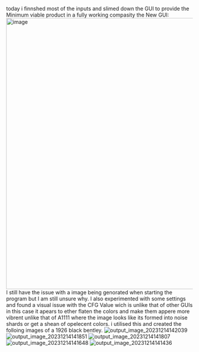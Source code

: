 today i finnshed most of the inputs and slimed down the GUI to provide the Minimum viable product in a fully working compasity
the New GUI:
<img width="731" alt="image" src="https://github.com/FantasticMrCat42/2023-2024/assets/129550102/20168686-aa95-44e5-ae48-c0c74c632310">
I still have the issue with a image being genorated when starting the program but I am still unsure why.
I also experimented with some settings and found a visual issue with the CFG Value wich is unlike that of other GUIs
in this case it apears to ether flaten the colors and make them appere more vibrent unlike that of A1111 where the image looks like its formed into noise shards or get a shean of opelecent colors.
i utilised this and created the folloing images of a 1926 black bentley.
![output_image_20231214142039](https://github.com/FantasticMrCat42/2023-2024/assets/129550102/dac63737-6ddc-4671-a7a5-c614e707c7bc)
![output_image_20231214141851](https://github.com/FantasticMrCat42/2023-2024/assets/129550102/d8f517d8-124f-4320-8665-a3360e9e7fe3)
![output_image_20231214141807](https://github.com/FantasticMrCat42/2023-2024/assets/129550102/757b4017-2e67-42ed-bbc0-5a1d25150e04)
![output_image_20231214141648](https://github.com/FantasticMrCat42/2023-2024/assets/129550102/6bce4810-304f-4408-a7d0-63e83fc24388)
![output_image_20231214141436](https://github.com/FantasticMrCat42/2023-2024/assets/129550102/9134b696-89df-4bfe-97c1-cbe651c370b4)
